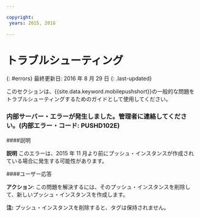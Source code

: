 ```yaml
---

copyright:
 years: 2015, 2016

---
```


# トラブルシューティング
{: #errors}
最終更新日: 2016 年 8 月 29 日
{: .last-updated}

このセクションは、{{site.data.keyword.mobilepushshort}}の一般的な問題をトラブルシューティングするためのガイドとして使用してください。


### 内部サーバー・エラーが発生しました。管理者に連絡してください。(内部エラー・コード: PUSHD102E)

####説明

**説明** このエラーは、2015 年 11 月より前にプッシュ・インスタンスが作成されている場合に発生する可能性があります。  

####ユーザー応答

**アクション**: この問題を解決するには、そのプッシュ・インスタンスを削除して、新しいプッシュ・インスタンスを作成します。

**注:** プッシュ・インスタンスを削除すると、タグは保持されません。

